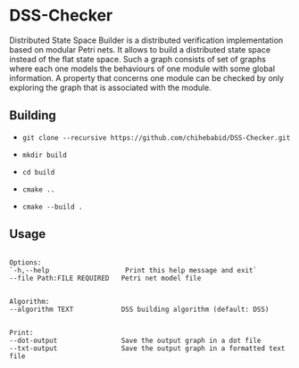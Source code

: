 # DSS-Checker
Distributed State Space Builder is a distributed verification implementation based on modular Petri nets. It allows to build a distributed state space instead of the flat state space. Such a graph consists of set of graphs where each one models the behaviours of one module with some global information. A property that concerns one module can be checked by only exploring the graph that is associated with the module.

## Building


- `git clone --recursive https://github.com/chihebabid/DSS-Checker.git`

- `mkdir build`

- `cd build`

- `cmake ..`

- `cmake --build .`


## Usage

```./distributedstatespace [OPTIONS]

Options:
`-h,--help                   Print this help message and exit`
--file Path:FILE REQUIRED   Petri net model file


Algorithm:
--algorithm TEXT            DSS building algorithm (default: DSS)


Print:
--dot-output                Save the output graph in a dot file
--txt-output                Save the output graph in a formatted text file
```
